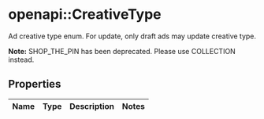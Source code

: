 # openapi::CreativeType

Ad creative type enum. For update, only draft ads may update creative type. </p><strong>Note:</strong> SHOP_THE_PIN has been deprecated. Please use COLLECTION instead.

## Properties
Name | Type | Description | Notes
------------ | ------------- | ------------- | -------------


